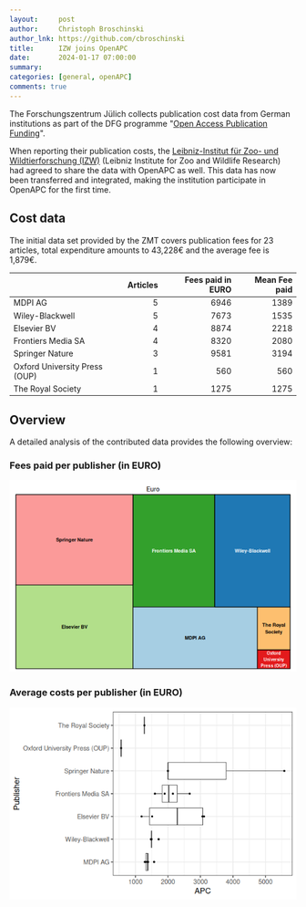 ```yaml
---
layout:     post
author:     Christoph Broschinski
author_lnk: https://github.com/cbroschinski
title:      IZW joins OpenAPC
date:       2024-01-17 07:00:00
summary:    
categories: [general, openAPC]
comments: true
---
```





The Forschungszentrum Jülich collects publication cost data from German institutions as part of the DFG programme "[Open Access Publication Funding](https://www.fz-juelich.de/en/zb/open-science/open-access/monitoring-dfg-oa-publication-funding)".

When reporting their publication costs, the [Leibniz-Institut für Zoo- und Wildtierforschung (IZW)](https://www.izw-berlin.de/de/start.html) (Leibniz Institute for Zoo and Wildlife Research) had agreed to share the data with OpenAPC as well. This data has now been transferred and integrated, making the institution participate in OpenAPC for the first time.


## Cost data



The initial data set provided by the ZMT covers publication fees for 23 articles, total expenditure amounts to 43,228€ and the average fee is 1,879€.



|                              | Articles| Fees paid in EURO| Mean Fee paid|
|:-----------------------------|--------:|-----------------:|-------------:|
|MDPI AG                       |        5|              6946|          1389|
|Wiley-Blackwell               |        5|              7673|          1535|
|Elsevier BV                   |        4|              8874|          2218|
|Frontiers Media SA            |        4|              8320|          2080|
|Springer Nature               |        3|              9581|          3194|
|Oxford University Press (OUP) |        1|               560|           560|
|The Royal Society             |        1|              1275|          1275|



## Overview

A detailed analysis of the contributed data provides the following overview:

### Fees paid per publisher (in EURO)

![plot of chunk tree_izw_2024_01_17_full](/figure/tree_izw_2024_01_17_full-1.png)

###  Average costs per publisher (in EURO)

![plot of chunk box_izw_2024_01_17_publisher_full](/figure/box_izw_2024_01_17_publisher_full-1.png)
